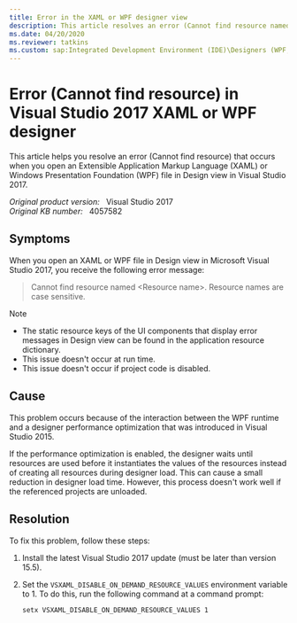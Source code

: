 ```yaml
---
title: Error in the XAML or WPF designer view
description: This article resolves an error (Cannot find resource named) when you open an XAML or WPF file in Design view in Visual Studio 2017.
ms.date: 04/20/2020
ms.reviewer: tatkins
ms.custom: sap:Integrated Development Environment (IDE)\Designers (WPF, WinForms, XAML, etc.)
---
```

# Error (Cannot find resource) in Visual Studio 2017 XAML or WPF designer

This article helps you resolve an error (Cannot find resource) that occurs when you open an Extensible Application Markup Language (XAML) or Windows Presentation Foundation (WPF) file in Design view in Visual Studio 2017.

_Original product version:_ &nbsp; Visual Studio 2017  
_Original KB number:_ &nbsp; 4057582

## Symptoms

When you open an XAML or WPF file in Design view in Microsoft Visual Studio 2017, you receive the following error message:

> Cannot find resource named \<Resource name\>. Resource names are case sensitive.

> [!NOTE]
>
> - The static resource keys of the UI components that display error messages in Design view can be found in the application resource dictionary.
> - This issue doesn't occur at run time.
> - This issue doesn't occur if project code is disabled.

## Cause

This problem occurs because of the interaction between the WPF runtime and a designer performance optimization that was introduced in Visual Studio 2015.

If the performance optimization is enabled, the designer waits until resources are used before it instantiates the values of the resources instead of creating all resources during designer load. This can cause a small reduction in designer load time. However, this process doesn't work well if the referenced projects are unloaded.

## Resolution

To fix this problem, follow these steps:

1. Install the latest Visual Studio 2017 update (must be later than version 15.5).

2. Set the `VSXAML_DISABLE_ON_DEMAND_RESOURCE_VALUES` environment variable to 1. To do this, run the following command at a command prompt:

    ```console
    setx VSXAML_DISABLE_ON_DEMAND_RESOURCE_VALUES 1
    ```
